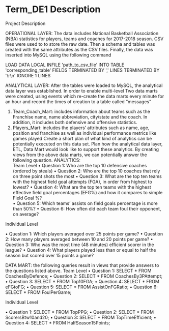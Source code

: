 # Term_DE1 Description 

Project Description 


OPERATIONAL LAYER: The data includes National Basketball Association (NBA) statistics for players, teams and coaches for 2017-2018 season. CSV files were used to to store the raw date. Then a schema and tables was created with the same attributes as the CSV files. Finally, the data was inserted into MySQL using the following command 

LOAD DATA 
LOCAL INFILE 'path_to_csv_file'
INTO TABLE 'corresponding_table'
FIELDS TERMINATED BY ','
LINES TERMINATED BY '\r\n'
IGNORE 1 LINES 

ANALYTICAL LAYER: 
After the tables were loaded to MySQL, the analytical data layer was established. In order to enable multi-level Two data marts were created, using events which re-create the data marts every minute for an hour and record the times of creation to a table called “messages”   
1.	Team_Coach_Mart: includes information about teams such as the Franchise name, name abbreviation, city/state and the coach. In addition, it includes both defensive and offensive statistics. 
2.	Players_Mart: includes the players’ attributes such as name, age, position and franchise as well as individual performance metrics like games played 
Create a short plan of what kind of analytics can be potentially executed on this data set. Plan how the analytical data layer, ETL, Data Mart would look like to support these analytics. 
By creating views from the above data marts, we can potentially answer the following question. 
ANALYTICS:  
Team Level 
•	Question 1: Who are the top 10 defensive coaches (ordered by steals)
•	Question 2: Who are the top 10 coaches that rely on three point shots the most 
•	Question 3: What are the top ten teams with the highest field goal attempts (FGA), in order from highest to lowest? 
•	Question 4: What are the top ten teams with the highest effective field goal percentages (EFG%) and how it compares to simple Field Goal %?  
•	Question 5: Which teams’ assists on field goals percentage is more than 50%?
•	Question 6: How often did each team foul their opponent, on average? 


Individual Level 

•	Question 1: Which players averaged over 25 points per game? 
•	Question 2: How many players averaged between 10 and 20 points per game?
•	Question 3: Who was the most time (48 minutes) efficient scorer in the league? 
•	Question 4: What players played less than or equal to half the season but scored over 15 points a game? 

DATA MART: the following queries result in views that provide answers to the questions listed above.
Team Level 
•	Question 1: SELECT * FROM CoachesByDefence;
•	Question 2: SELECT * FROM CoachesBy3PAttempt;
•	Question 3: SELECT * FROM Top10FGA;
•	Question 4: SELECT * FROM eFGtoFG; 
•	Question 5: SELECT * FROM AssistOnFGRatio;
•	Question 6: SELECT * FROM FoulPerGame; 


Individual Level 

•	Question 1: SELECT * FROM TopPPG;
•	Question 2: SELECT * FROM ScorersBtw10and20;
•	Question 3: SELECT * FROM TopTimeEfficient;
•	Question 4: SELECT * FROM HalfSeason15Points;
